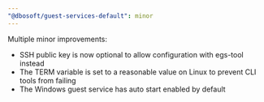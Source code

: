 ```yaml
---
"@dbosoft/guest-services-default": minor
---
```


Multiple minor improvements:

- SSH public key is now optional to allow configuration with egs-tool instead
- The TERM variable is set to a reasonable value on Linux to prevent CLI
  tools from failing
- The Windows guest service has auto start enabled by default
